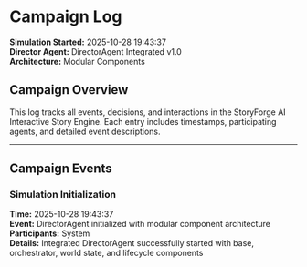 # Campaign Log

**Simulation Started:** 2025-10-28 19:43:37  
**Director Agent:** DirectorAgent Integrated v1.0  
**Architecture:** Modular Components  

## Campaign Overview

This log tracks all events, decisions, and interactions in the StoryForge AI Interactive Story Engine.
Each entry includes timestamps, participating agents, and detailed event descriptions.

---

## Campaign Events

### Simulation Initialization
**Time:** 2025-10-28 19:43:37  
**Event:** DirectorAgent initialized with modular component architecture  
**Participants:** System  
**Details:** Integrated DirectorAgent successfully started with base, orchestrator, world state, and lifecycle components

